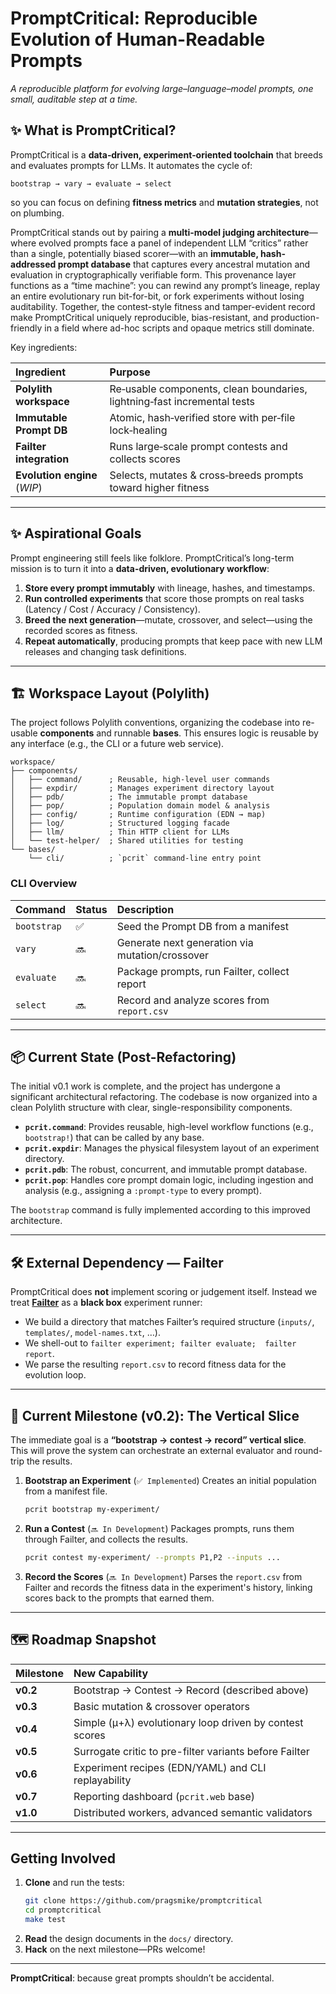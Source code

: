 # PromptCritical: Reproducible Evolution of Human-Readable Prompts

*A reproducible platform for evolving large–language–model prompts, one small,
auditable step at a time.*

## ✨ What is PromptCritical?

PromptCritical is a **data‑driven, experiment‑oriented toolchain** that breeds and evaluates prompts for LLMs. It automates the cycle of:

```
bootstrap → vary → evaluate → select
```

so you can focus on defining **fitness metrics** and **mutation strategies**, not on plumbing.

PromptCritical stands out by pairing a **multi-model judging
architecture**—where evolved prompts face a panel of independent LLM “critics”
rather than a single, potentially biased scorer—with an **immutable,
hash-addressed prompt database** that captures every ancestral mutation and
evaluation in cryptographically verifiable form. This provenance layer functions
as a “time machine”: you can rewind any prompt’s lineage, replay an entire
evolutionary run bit-for-bit, or fork experiments without losing auditability.
Together, the contest-style fitness and tamper-evident record make
PromptCritical uniquely reproducible, bias-resistant, and production-friendly in
a field where ad-hoc scripts and opaque metrics still dominate.


Key ingredients:

| Ingredient | Purpose |
| :--- | :--- |
| **Polylith workspace** | Re‑usable components, clean boundaries, lightning‑fast incremental tests |
| **Immutable Prompt DB** | Atomic, hash‑verified store with per‑file lock‑healing |
| **Failter integration** | Runs large‑scale prompt contests and collects scores |
| **Evolution engine** (*WIP*) | Selects, mutates & cross‑breeds prompts toward higher fitness |

---

## ✨ Aspirational Goals

Prompt engineering still feels like folklore. PromptCritical’s long-term mission is to turn it into a **data-driven, evolutionary workflow**:

1.  **Store every prompt immutably** with lineage, hashes, and timestamps.
2.  **Run controlled experiments** that score those prompts on real tasks (Latency / Cost / Accuracy / Consistency).
3.  **Breed the next generation**—mutate, crossover, and select—using the recorded scores as fitness.
4.  **Repeat automatically**, producing prompts that keep pace with new LLM releases and changing task definitions.

---

## 🏗 Workspace Layout (Polylith)

The project follows Polylith conventions, organizing the codebase into re-usable **components** and runnable **bases**. This ensures logic is reusable by any interface (e.g., the CLI or a future web service).

```
workspace/
├── components/
│   ├── command/      ; Reusable, high-level user commands
│   ├── expdir/       ; Manages experiment directory layout
│   ├── pdb/          ; The immutable prompt database
│   ├── pop/          ; Population domain model & analysis
│   ├── config/       ; Runtime configuration (EDN → map)
│   ├── log/          ; Structured logging facade
│   ├── llm/          ; Thin HTTP client for LLMs
│   └── test-helper/  ; Shared utilities for testing
└── bases/
    └── cli/          ; `pcrit` command‑line entry point
```

### CLI Overview

| Command | Status | Description |
| :--- | :--- | :--- |
| `bootstrap` | ✅ | Seed the Prompt DB from a manifest |
| `vary`      | 🔜 | Generate next generation via mutation/crossover |
| `evaluate`  | 🔜 | Package prompts, run Failter, collect report |
| `select`    | 🔜 | Record and analyze scores from `report.csv` |

---

## 📦 Current State (Post-Refactoring)

The initial v0.1 work is complete, and the project has undergone a significant architectural refactoring. The codebase is now organized into a clean Polylith structure with clear, single-responsibility components.

*   **`pcrit.command`**: Provides reusable, high-level workflow functions (e.g., `bootstrap!`) that can be called by any base.
*   **`pcrit.expdir`**: Manages the physical filesystem layout of an experiment directory.
*   **`pcrit.pdb`**: The robust, concurrent, and immutable prompt database.
*   **`pcrit.pop`**: Handles core prompt domain logic, including ingestion and analysis (e.g., assigning a `:prompt-type` to every prompt).

The `bootstrap` command is fully implemented according to this improved architecture.

---

## 🛠 External Dependency — Failter

PromptCritical does **not** implement scoring or judgement itself. Instead we treat [**Failter**](https://github.com/pragsmike/failter) as a **black box** experiment runner:

*   We build a directory that matches Failter’s required structure (`inputs/`, `templates/`, `model-names.txt`, …).
*   We shell-out to `failter experiment; failter evaluate;  failter report`.
*   We parse the resulting `report.csv` to record fitness data for the evolution loop.

---

## 🚧 Current Milestone (v0.2): The Vertical Slice

The immediate goal is a **“bootstrap → contest → record” vertical slice**. This will prove the system can orchestrate an external evaluator and round-trip the results.

1.  **Bootstrap an Experiment** (`✅ Implemented`)
    Creates an initial population from a manifest file.
    ```bash
    pcrit bootstrap my-experiment/
    ```

2.  **Run a Contest** (`🔜 In Development`)
    Packages prompts, runs them through Failter, and collects the results.
    ```bash
    pcrit contest my-experiment/ --prompts P1,P2 --inputs ...
    ```

3.  **Record the Scores** (`🔜 In Development`)
    Parses the `report.csv` from Failter and records the fitness data in the experiment's history, linking scores back to the prompts that earned them.

---

## 🗺 Roadmap Snapshot

| Milestone | New Capability |
| :--- | :--- |
| **v0.2** | Bootstrap → Contest → Record (described above) |
| **v0.3** | Basic mutation & crossover operators |
| **v0.4** | Simple (µ+λ) evolutionary loop driven by contest scores |
| **v0.5** | Surrogate critic to pre-filter variants before Failter |
| **v0.6** | Experiment recipes (EDN/YAML) and CLI replayability |
| **v0.7** | Reporting dashboard (`pcrit.web` base) |
| **v1.0** | Distributed workers, advanced semantic validators |

---

## Getting Involved

1.  **Clone** and run the tests:
    ```bash
    git clone https://github.com/pragsmike/promptcritical
    cd promptcritical
    make test
    ```
2.  **Read** the design documents in the `docs/` directory.
3.  **Hack** on the next milestone—PRs welcome!

---

**PromptCritical**: because great prompts shouldn’t be accidental.
